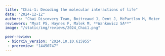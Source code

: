 ```yaml
---
title: "Chai-1: Decoding the molecular interactions of life"
date: "2024-12-12"
authors: "Chai Discovery Team, Boitreaud J, Dent J, McPartlon M, Meier J, Reis V, Rogozhonikov A, Wu K"
reviewers: "Myat PS, Haynes P, Malek M, **Wankowicz SA**"
image: "/static/img/reviews/2024_Chai1.png"

peer-review:
 - biorxiv_version: "2024.10.10.615955"
 - prereview: "14450747"
---
```

